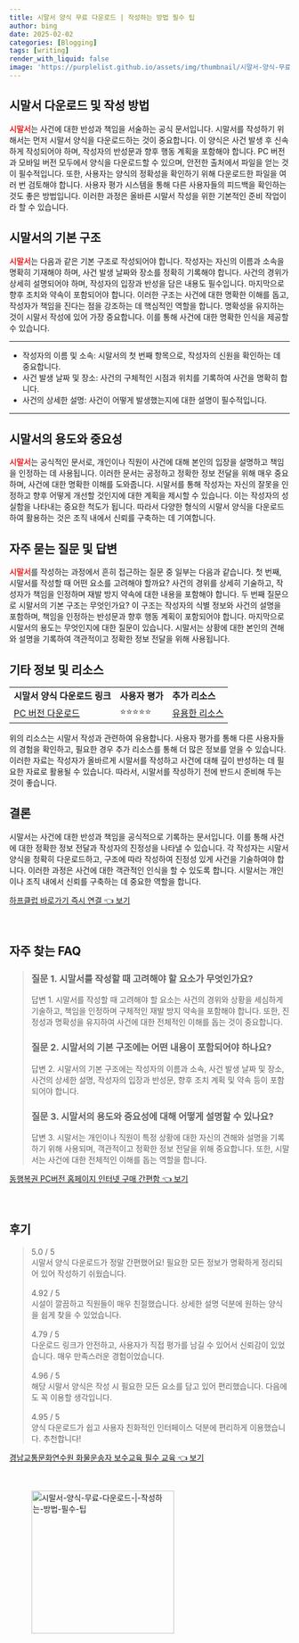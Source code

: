 ```yaml
---
title: 시말서 양식 무료 다운로드 | 작성하는 방법 필수 팁
author: bing
date: 2025-02-02
categories: [Blogging]
tags: [writing]
render_with_liquid: false
image: 'https://purplelist.github.io/assets/img/thumbnail/시말서-양식-무료-다운로드-|-작성하는-방법-필수-팁.webp'
---
```



<h2 id='시말서_다운로드_및_작성_방법'>시말서 다운로드 및 작성 방법</h2>

<p><b><span style="color: #ee2323;">시말서</span></b>는 사건에 대한 반성과 책임을 서술하는 공식 문서입니다. 시말서를 작성하기 위해서는 먼저 시말서 양식을 다운로드하는 것이 중요합니다. 이 양식은 사건 발생 후 신속하게 작성되어야 하며, 작성자의 반성문과 향후 행동 계획을 포함해야 합니다. PC 버전과 모바일 버전 모두에서 양식을 다운로드할 수 있으며, 안전한 출처에서 파일을 얻는 것이 필수적입니다. 또한, 사용자는 양식의 정확성을 확인하기 위해 다운로드한 파일을 여러 번 검토해야 합니다. 사용자 평가 시스템을 통해 다른 사용자들의 피드백을 확인하는 것도 좋은 방법입니다. 이러한 과정은 올바른 시말서 작성을 위한 기본적인 준비 작업이라 할 수 있습니다.</p>

<h2 id='시말서의_기본_구조'>시말서의 기본 구조</h2>

<p><b><span style="color: #ee2323;">시말서</span></b>는 다음과 같은 기본 구조로 작성되어야 합니다. 작성자는 자신의 이름과 소속을 명확히 기재해야 하며, 사건 발생 날짜와 장소를 정확히 기록해야 합니다. 사건의 경위가 상세히 설명되어야 하며, 작성자의 입장과 반성을 담은 내용도 필수입니다. 마지막으로 향후 조치와 약속이 포함되어야 합니다. 이러한 구조는 사건에 대한 명확한 이해를 돕고, 작성자가 책임을 진다는 점을 강조하는 데 핵심적인 역할을 합니다. 명확성을 유지하는 것이 시말서 작성에 있어 가장 중요합니다. 이를 통해 사건에 대한 명확한 인식을 제공할 수 있습니다.</p>

<hr />

<ul>
    <li>작성자의 이름 및 소속: 시말서의 첫 번째 항목으로, 작성자의 신원을 확인하는 데 중요합니다.</li>
    <li>사건 발생 날짜 및 장소: 사건의 구체적인 시점과 위치를 기록하여 사건을 명확히 합니다.</li>
    <li>사건의 상세한 설명: 사건이 어떻게 발생했는지에 대한 설명이 필수적입니다.</li>
</ul>

<hr />

<h2 id='시말서의_용도와_중요성'>시말서의 용도와 중요성</h2>

<p><b><span style="color: #ee2323;">시말서</span></b>는 공식적인 문서로, 개인이나 직원이 사건에 대해 본인의 입장을 설명하고 책임을 인정하는 데 사용됩니다. 이러한 문서는 공정하고 정확한 정보 전달을 위해 매우 중요하며, 사건에 대한 명확한 이해를 도와줍니다. 시말서를 통해 작성자는 자신의 잘못을 인정하고 향후 어떻게 개선할 것인지에 대한 계획을 제시할 수 있습니다. 이는 작성자의 성실함을 나타내는 중요한 척도가 됩니다. 따라서 다양한 형식의 시말서 양식을 다운로드하여 활용하는 것은 조직 내에서 신뢰를 구축하는 데 기여합니다.</p>

<h2 id='자주_묻는_질문_및_답변'>자주 묻는 질문 및 답변</h2>

<p><b><span style="color: #ee2323;">시말서</span></b>를 작성하는 과정에서 흔히 접근하는 질문 중 일부는 다음과 같습니다. 첫 번째, 시말서를 작성할 때 어떤 요소를 고려해야 할까요? 사건의 경위를 상세히 기술하고, 작성자가 책임을 인정하며 재발 방지 약속에 대한 내용을 포함해야 합니다. 두 번째 질문으로 시말서의 기본 구조는 무엇인가요? 이 구조는 작성자의 식별 정보와 사건의 설명을 포함하며, 책임을 인정하는 반성문과 향후 행동 계획이 포함되어야 합니다. 마지막으로 시말서의 용도는 무엇인지에 대한 질문이 있습니다. 시말서는 상황에 대한 본인의 견해와 설명을 기록하여 객관적이고 정확한 정보 전달을 위해 사용됩니다.</p>

<h2 id='기타_정보_및_리소스'>기타 정보 및 리소스</h2>

<table>
    <tr>
        <td><b>시말서 양식 다운로드 링크</b></td>
        <td><b>사용자 평가</b></td>
        <td><b>추가 리소스</b></td>
    </tr>
    <tr>
        <td><a href="https://example.com/download">PC 버전 다운로드</a></td>
        <td>⭐⭐⭐⭐⭐</td>
        <td><a href="https://example.com/resources">유용한 리소스</a></td>
    </tr>
</table>

<p>위의 리소스는 시말서 작성과 관련하여 유용합니다. 사용자 평가를 통해 다른 사용자들의 경험을 확인하고, 필요한 경우 추가 리소스를 통해 더 많은 정보를 얻을 수 있습니다. 이러한 자료는 작성자가 올바르게 시말서를 작성하고 사건에 대해 깊이 반성하는 데 필요한 자료로 활용될 수 있습니다. 따라서, 시말서를 작성하기 전에 반드시 준비해 두는 것이 좋습니다.</p>

<h2 id='결론'>결론</h2>

<p>시말서는 사건에 대한 반성과 책임을 공식적으로 기록하는 문서입니다. 이를 통해 사건에 대한 정확한 정보 전달과 작성자의 진정성을 나타낼 수 있습니다. 각 작성자는 시말서 양식을 정확히 다운로드하고, 구조에 따라 작성하여 진정성 있게 사건을 기술하여야 합니다. 이러한 과정은 사건에 대한 객관적인 인식을 할 수 있도록 합니다. 시말서는 개인이나 조직 내에서 신뢰를 구축하는 데 중요한 역할을 합니다.</p>


<p><a class="click-button" title="하프클럽 바로가기 즉시 연결" href="https://purplelist.github.io/posts/%ED%95%98%ED%94%84%ED%81%B4%EB%9F%BD-%EB%B0%94%EB%A1%9C%EA%B0%80%EA%B8%B0-%EC%A6%89%EC%8B%9C-%EC%97%B0%EA%B2%B0/" rel="dofollow">하프클럽 바로가기 즉시 연결 👈 보기</a></p><br>
<h2 id='자주_찾는_FAQ'>자주 찾는 FAQ</h2>
<div itemscope="" itemtype="https://schema.org/FAQPage"> 
<blockquote> 
<div itemscope="" itemprop="mainEntity" itemtype="https://schema.org/Question"> 
<h3 itemprop="name">질문 1. 시말서를 작성할 때 고려해야 할 요소가 무엇인가요?</h3> 
<div itemscope="" itemprop="acceptedAnswer" itemtype="https://schema.org/Answer"> 
<span itemprop="text"> 
<p>답변 1. 시말서를 작성할 때 고려해야 할 요소는 사건의 경위와 상황을 세심하게 기술하고, 책임을 인정하며 구체적인 재발 방지 약속을 포함해야 합니다. 또한, 진정성과 명확성을 유지하여 사건에 대한 전체적인 이해를 돕는 것이 중요합니다.</p> 
</span> 
</div> 
</div> 
<div itemscope="" itemprop="mainEntity" itemtype="https://schema.org/Question"> 
<h3 itemprop="name">질문 2. 시말서의 기본 구조에는 어떤 내용이 포함되어야 하나요?</h3> 
<div itemscope="" itemprop="acceptedAnswer" itemtype="https://schema.org/Answer"> 
<span itemprop="text"> 
<p>답변 2. 시말서의 기본 구조에는 작성자의 이름과 소속, 사건 발생 날짜 및 장소, 사건의 상세한 설명, 작성자의 입장과 반성문, 향후 조치 계획 및 약속 등이 포함되어야 합니다.</p> 
</span> 
</div> 
</div> 
<div itemscope="" itemprop="mainEntity" itemtype="https://schema.org/Question"> 
<h3 itemprop="name">질문 3. 시말서의 용도와 중요성에 대해 어떻게 설명할 수 있나요?</h3> 
<div itemscope="" itemprop="acceptedAnswer" itemtype="https://schema.org/Answer"> 
<span itemprop="text"> 
<p>답변 3. 시말서는 개인이나 직원이 특정 상황에 대한 자신의 견해와 설명을 기록하기 위해 사용되며, 객관적이고 정확한 정보 전달을 위해 중요합니다. 또한, 시말서는 사건에 대한 전체적인 이해를 돕는 역할을 합니다.</p> 
</span> 
</div> 
</div> 
</blockquote> 
</div>
<p><a class="click-button" title="동행복권 PC버전 홈페이지 인터넷 구매 간편함" href="https://purplelist.github.io/posts/%EB%8F%99%ED%96%89%EB%B3%B5%EA%B6%8C-PC%EB%B2%84%EC%A0%84-%ED%99%88%ED%8E%98%EC%9D%B4%EC%A7%80-%EC%9D%B8%ED%84%B0%EB%84%B7-%EA%B5%AC%EB%A7%A4-%EA%B0%84%ED%8E%B8%ED%95%A8/" rel="dofollow">동행복권 PC버전 홈페이지 인터넷 구매 간편함 👈 보기</a></p><br>
<h2 id='후기'>후기</h2>
<div itemscope itemtype="https://schema.org/Product">
  <blockquote>
  <div itemprop="review" itemscope itemtype="https://schema.org/Review">
      <div itemprop="reviewRating" itemscope itemtype="https://schema.org/Rating"> <span itemprop="ratingValue">5.0</span> / <span itemprop="bestRating">5</span> </div>
      <span itemprop="reviewBody">시말서 양식 다운로드가 정말 간편했어요! 필요한 모든 정보가 명확하게 정리되어 있어 작성하기 쉬웠습니다.</span>
  </div>
  <br>
  <div itemprop="review" itemscope itemtype="https://schema.org/Review">
      <div itemprop="reviewRating" itemscope itemtype="https://schema.org/Rating"> <span itemprop="ratingValue">4.92</span> / <span itemprop="bestRating">5</span> </div>
      <span itemprop="reviewBody">시설이 깔끔하고 직원들이 매우 친절했습니다. 상세한 설명 덕분에 원하는 양식을 쉽게 찾을 수 있었습니다.</span>
  </div>
  <br>
  <div itemprop="review" itemscope itemtype="https://schema.org/Review">
      <div itemprop="reviewRating" itemscope itemtype="https://schema.org/Rating"> <span itemprop="ratingValue">4.79</span> / <span itemprop="bestRating">5</span> </div>
      <span itemprop="reviewBody">다운로드 링크가 안전하고, 사용자가 직접 평가를 남길 수 있어서 신뢰감이 있었습니다. 매우 만족스러운 경험이었습니다.</span>
  </div>
  <br>
  <div itemprop="review" itemscope itemtype="https://schema.org/Review">
      <div itemprop="reviewRating" itemscope itemtype="https://schema.org/Rating"> <span itemprop="ratingValue">4.96</span> / <span itemprop="bestRating">5</span> </div>
      <span itemprop="reviewBody">해당 시말서 양식은 작성 시 필요한 모든 요소를 담고 있어 편리했습니다. 다음에도 꼭 이용할 생각입니다.</span>
  </div>
  <br>
  <div itemprop="review" itemscope itemtype="https://schema.org/Review">
      <div itemprop="reviewRating" itemscope itemtype="https://schema.org/Rating"> <span itemprop="ratingValue">4.95</span> / <span itemprop="bestRating">5</span> </div>
      <span itemprop="reviewBody">양식 다운로드가 쉽고 사용자 친화적인 인터페이스 덕분에 편리하게 이용했습니다. 추천합니다!</span>
  </div>
  </blockquote>
</div>
<p><a class="click-button" title="경남교통문화연수원 화물운송자 보수교육 필수 교육" href="https://purplelist.github.io/posts/%EA%B2%BD%EB%82%A8%EA%B5%90%ED%86%B5%EB%AC%B8%ED%99%94%EC%97%B0%EC%88%98%EC%9B%90-%ED%99%94%EB%AC%BC%EC%9A%B4%EC%86%A1%EC%9E%90-%EB%B3%B4%EC%88%98%EA%B5%90%EC%9C%A1-%ED%95%84%EC%88%98-%EA%B5%90%EC%9C%A1/" rel="dofollow">경남교통문화연수원 화물운송자 보수교육 필수 교육 👈 보기</a></p><br>
<figure class="image"><img src="https://purplelist.github.io/assets/img/thumbnail/시말서-양식-무료-다운로드-|-작성하는-방법-필수-팁.webp" alt="시말서-양식-무료-다운로드-|-작성하는-방법-필수-팁" width="256" height="256"></figure>